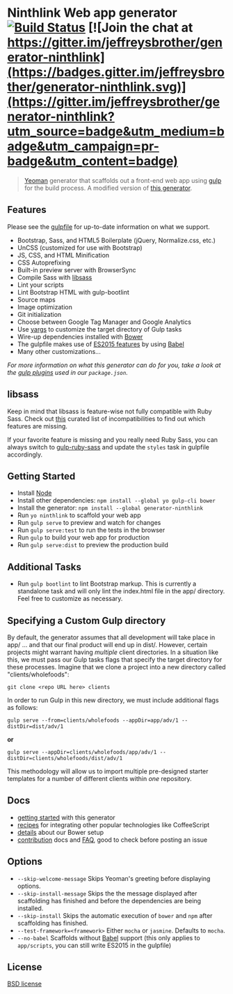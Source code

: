 # Ninthlink Web app generator [![Build Status](https://secure.travis-ci.org/jeffreysbrother/generator-ninthlink.svg?branch=master)](http://travis-ci.org/jeffreysbrother/generator-ninthlink) [![Join the chat at https://gitter.im/jeffreysbrother/generator-ninthlink](https://badges.gitter.im/jeffreysbrother/generator-ninthlink.svg)](https://gitter.im/jeffreysbrother/generator-ninthlink?utm_source=badge&utm_medium=badge&utm_campaign=pr-badge&utm_content=badge)

> [Yeoman](http://yeoman.io) generator that scaffolds out a front-end web app using [gulp](http://gulpjs.com/) for the build process. A modified version of [this generator](https://github.com/yeoman/generator-webapp).


## Features

Please see the [gulpfile](app/templates/gulpfile.js) for up-to-date information on what we support.

* Bootstrap, Sass, and HTML5 Boilerplate (jQuery, Normalize.css, etc.)
* UnCSS (customized for use with Bootstrap)
* JS, CSS, and HTML Minification
* CSS Autoprefixing
* Built-in preview server with BrowserSync
* Compile Sass with [libsass](http://libsass.org)
* Lint your scripts
* Lint Bootstrap HTML with gulp-bootlint
* Source maps
* Image optimization
* Git initialization
* Choose between Google Tag Manager and Google Analytics
* Use [yargs](https://www.npmjs.com/package/yargs) to customize the target directory of Gulp tasks
* Wire-up dependencies installed with [Bower](http://bower.io)
* The gulpfile makes use of [ES2015 features](https://babeljs.io/docs/learn-es2015/) by using [Babel](https://babeljs.io)
* Many other customizations...

*For more information on what this generator can do for you, take a look at the [gulp plugins](app/templates/_package.json) used in our `package.json`.*


## libsass

Keep in mind that libsass is feature-wise not fully compatible with Ruby Sass. Check out [this](http://sass-compatibility.github.io) curated list of incompatibilities to find out which features are missing.

If your favorite feature is missing and you really need Ruby Sass, you can always switch to [gulp-ruby-sass](https://github.com/sindresorhus/gulp-ruby-sass) and update the `styles` task in gulpfile accordingly.


## Getting Started

- Install [Node](https://nodejs.org/en/)
- Install other dependencies: `npm install --global yo gulp-cli bower`
- Install the generator: `npm install --global generator-ninthlink`
- Run `yo ninthlink` to scaffold your web app
- Run `gulp serve` to preview and watch for changes
- Run `gulp serve:test` to run the tests in the browser
- Run `gulp` to build your web app for production
- Run `gulp serve:dist` to preview the production build


## Additional Tasks

- Run `gulp bootlint` to lint Bootstrap markup. This is currently a standalone task and will only lint the index.html file in the app/ directory. Feel free to customize as necessary.


## Specifying a Custom Gulp directory

By default, the generator assumes that all development will take place in app/ ... and that our final product will end up in dist/. However, certain projects might warrant having *multiple* client directories. In a situation like this, we must pass our Gulp tasks flags that specify the target directory for these processes. Imagine that we clone a project into a new directory called "clients/wholefoods":

`git clone <repo URL here> clients`

In order to run Gulp in this new directory, we must include additional flags as follows:

`gulp serve --from=clients/wholefoods --appDir=app/adv/1 --distDir=dist/adv/1`

**or**

`gulp serve --appDir=clients/wholefoods/app/adv/1 --distDir=clients/wholefoods/dist/adv/1`

This methodology will allow us to import multiple pre-designed starter templates for a number of different clients within *one* repository.


## Docs

* [getting started](docs/README.md) with this generator
* [recipes](docs/recipes/README.md) for integrating other popular technologies like CoffeeScript
* [details](docs/bower.md) about our Bower setup
* [contribution](contributing.md) docs and [FAQ](docs/faq.md), good to check before posting an issue


## Options

- `--skip-welcome-message`
  Skips Yeoman's greeting before displaying options.
- `--skip-install-message`
  Skips the the message displayed after scaffolding has finished and before the dependencies are being installed.
- `--skip-install`
  Skips the automatic execution of `bower` and `npm` after scaffolding has finished.
- `--test-framework=<framework>`
  Either `mocha` or `jasmine`. Defaults to `mocha`.
- `--no-babel`
  Scaffolds without [Babel](http://babeljs.io) support (this only applies to `app/scripts`, you can still write ES2015 in the gulpfile)


## License

[BSD license](http://opensource.org/licenses/bsd-license.php)
